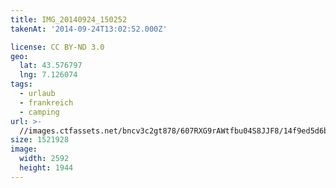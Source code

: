 ```yaml
---
title: IMG_20140924_150252
takenAt: '2014-09-24T13:02:52.000Z'

license: CC BY-ND 3.0
geo:
  lat: 43.576797
  lng: 7.126074
tags:
  - urlaub
  - frankreich
  - camping
url: >-
  //images.ctfassets.net/bncv3c2gt878/607RXG9rAWtfbu04S8JJF8/14f9ed5d6b16b6083ce26508399da45f/img_20140924_150252_28031147310_o
size: 1521928
image:
  width: 2592
  height: 1944
---
```

